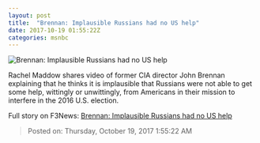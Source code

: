 ```yaml
---
layout: post
title:  "Brennan: Implausible Russians had no US help"
date: 2017-10-19 01:55:22Z
categories: msnbc
---
```


![Brennan: Implausible Russians had no US help](https://media1.s-nbcnews.com/j/MSNBC/Components/Video/201710/2017-10-19T01-56-06-333Z--1280x720.video_1067x600.jpg)

Rachel Maddow shares video of former CIA director John Brennan explaining that he thinks it is implausible that Russians were not able to get some help, wittingly or unwittingly, from Americans in their mission to interfere in the 2016 U.S. election.


Full story on F3News: [Brennan: Implausible Russians had no US help](http://www.f3nws.com/n/gRBdSJ)

> Posted on: Thursday, October 19, 2017 1:55:22 AM
